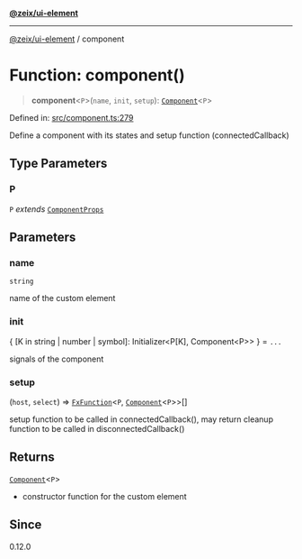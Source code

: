 [**@zeix/ui-element**](../README.md)

***

[@zeix/ui-element](../globals.md) / component

# Function: component()

> **component**\<`P`\>(`name`, `init`, `setup`): [`Component`](../type-aliases/Component.md)\<`P`\>

Defined in: [src/component.ts:279](https://github.com/zeixcom/ui-element/blob/8a5f554f7f150bc30f3cc67f612a4c3067704cb6/src/component.ts#L279)

Define a component with its states and setup function (connectedCallback)

## Type Parameters

### P

`P` *extends* [`ComponentProps`](../type-aliases/ComponentProps.md)

## Parameters

### name

`string`

name of the custom element

### init

\{ \[K in string \| number \| symbol\]: Initializer\<P\[K\], Component\<P\>\> \} = `...`

signals of the component

### setup

(`host`, `select`) => [`FxFunction`](../type-aliases/FxFunction.md)\<`P`, [`Component`](../type-aliases/Component.md)\<`P`\>\>[]

setup function to be called in connectedCallback(), may return cleanup function to be called in disconnectedCallback()

## Returns

[`Component`](../type-aliases/Component.md)\<`P`\>

- constructor function for the custom element

## Since

0.12.0

